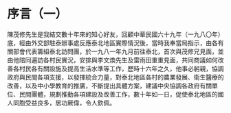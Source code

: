 # 序言（一）

陳茂修先生是我結交數十年來的知心好友，回顧中華民國六十九年（一九八〇年）底，經由外交部駐泰辦事處反應泰北地區實際情況後，當時我奉當局指示，由各有關部會代表籌組泰北訪問團，於一九八一年九月前往泰北，首次與茂修兄見面，並由他陪同遍訪各村民實況，安排與李文煥先生及雷雨田重重見面，共同商議如何改善各村民各有關設施及提高生活水準等工作，歷時十六年之久，他事必躬親，協調政府與民間各項支援，以發揮統合力量，對泰北地區各村的農業發展、衛生醫療的改善，以及中小學教育的推廣，不斷提出具體方案，建議中央協調各政府有關單位、民間團體，規劃推動各項建設及改善工作，數十年如一日，促使泰北地區的國人同胞受益良多，居功厥偉，令人欽佩。